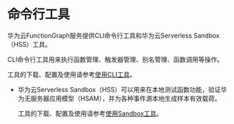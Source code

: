 # 命令行工具<a name="ZH-CN_TOPIC_0149027279"></a>

华为云FunctionGraph服务提供CLI命令行工具和华为云Serverless Sandbox（HSS）工具。

CLI命令行工具用来执行函数管理、触发器管理、别名管理、函数调用等操作。

工具的下载、配置及使用请参考[使用CLI工具](https://support.huaweicloud.com/clir-functiongraph/functiongraph_09_0100.html)。

-   华为云Serverless Sandbox（HSS）可以用来在本地测试函数功能，验证华为无服务器应用模型（HSAM），并为各种事件源本地生成样本有效载荷。

    工具的下载、配置及使用请参考[使用Sandbox工具](https://support.huaweicloud.com/tg-functiongraph/functiongraph_08_0100.html)。


